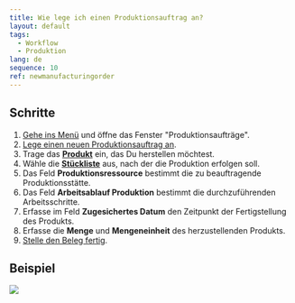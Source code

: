 ```yaml
---
title: Wie lege ich einen Produktionsauftrag an?
layout: default
tags:
  - Workflow
  - Produktion
lang: de
sequence: 10
ref: newmanufacturingorder
---
```


## Schritte
1. [Gehe ins Menü](Menu) und öffne das Fenster "Produktionsaufträge".
1. [Lege einen neuen Produktionsauftrag an](Neuer_Datensatz_Fenster_Webui).
1. Trage das [**Produkt**](NeuesProdukt) ein, das Du herstellen möchtest.
1. Wähle die [**Stückliste**](Stueckliste_erstellen) aus, nach der die Produktion erfolgen soll.
1. Das Feld **Produktionsressource** bestimmt die zu beauftragende Produktionsstätte.
1. Das Feld **Arbeitsablauf Produktion** bestimmt die durchzuführenden Arbeitsschritte.
1. Erfasse im Feld **Zugesichertes Datum** den Zeitpunkt der Fertigstellung des Produkts.
1. Erfasse die **Menge** und **Mengeneinheit** des herzustellenden Produkts.
1. [Stelle den Beleg fertig](BelegverarbeitungFertigstellen).

## Beispiel
![](assets/NeuerProduktionsauftrag.gif)
